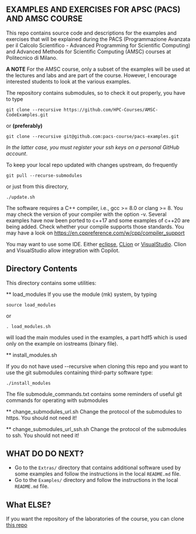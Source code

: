 EXAMPLES AND EXERCISES FOR APSC (PACS) AND AMSC COURSE
--------------------------------------

This repo contains source code and descriptions for the examples and exercises
that will be explained during the PACS (Programmazione Avanzata per il Calcolo
Scientifico - Advanced Programming for Scientific Computing) and Advanced Methods for Scientific Computing (AMSC) courses at Politecnico di Milano.

**A NOTE** For the AMSC course, only a subset of the examples will be used at the lectures and labs and are part of the course. However, I encourage interested students to look at the various examples.

The repository contains submodules, so to check it out properly, you have to type

```
git clone --recursive https://github.com/HPC-Courses/AMSC-CodeExamples.git
```

or **(preferably)**

```
git clone --recursive git@github.com:pacs-course/pacs-examples.git
```
*In the latter case, you must register your ssh keys on a personal GitHub account*.

To keep your local repo updated with changes upstream, do frequently

```
git pull --recurse-submodules
```

or just from this directory,

```
./update.sh
```

The software requires a C++ compiler, i.e., gcc >= 8.0 or clang >= 8.
You may check the version of your compiler with the option -v. Several examples have now been ported to c++17
and some examples of c++20 are being added. Check whether your compile supports those standards. You may have a look
on https://en.cppreference.com/w/cpp/compiler_support

You may want to use some IDE. Either [eclipse](https://www.eclipse.org/ide/), [CLion](https://www.jetbrains.com/clion/) or [VisualStudio](https://www.jetbrains.com/clion/). Clion and VisualStudio allow integration with Copilot.

## Directory Contents ##
This directory contains some utilities:

**  load_modules
If you use the module (mk) system, by typing

```
source load_modules
```
or
```
. load_modules.sh
```

will load the main modules used in the examples, a part hdf5 which is used only on the example on iostreams (binary file).

**  install_modules.sh

If you do not have used --recursive when cloning this repo and you want to use
the git submodules containing third-party software type:
```
./install_modules
```

The file submodule_commands.txt contains some reminders of useful git commands for operating with submodules


** change_submodules_url.sh
Change the protocol of the submodules to https. You should not need it!

** change_submodules_url_ssh.sh
Change the protocol of the submodules to ssh. You should not need it!

## WHAT DO DO NEXT? ##

- Go to the `Extras/` directory that contains additional software used by some examples and follow the instructions in the local `README.md` file.
- Go to the `Examples/` directory and follow the instructions in the local `README.md` file. 

## What ELSE? ##

If you want the repository of the laboratories of the course, you can clone  [this repo](https://github.com/HPC-Courses/AMSC-Labs)


